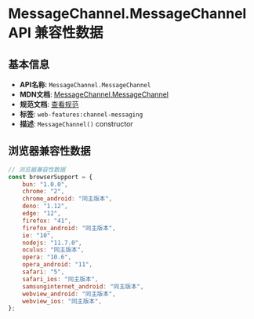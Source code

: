 # MessageChannel.MessageChannel API 兼容性数据

## 基本信息

- **API名称**: `MessageChannel.MessageChannel`
- **MDN文档**: [MessageChannel.MessageChannel](https://developer.mozilla.org/docs/Web/API/MessageChannel/MessageChannel)
- **规范文档**: [查看规范](https://html.spec.whatwg.org/multipage/web-messaging.html#dom-messagechannel-dev)
- **标签**: `web-features:channel-messaging`
- **描述**: `MessageChannel()` constructor

## 浏览器兼容性数据

```javascript
// 浏览器兼容性数据
const browserSupport = {
    bun: "1.0.0",
    chrome: "2",
    chrome_android: "同主版本",
    deno: "1.12",
    edge: "12",
    firefox: "41",
    firefox_android: "同主版本",
    ie: "10",
    nodejs: "11.7.0",
    oculus: "同主版本",
    opera: "10.6",
    opera_android: "11",
    safari: "5",
    safari_ios: "同主版本",
    samsunginternet_android: "同主版本",
    webview_android: "同主版本",
    webview_ios: "同主版本",
};

```

